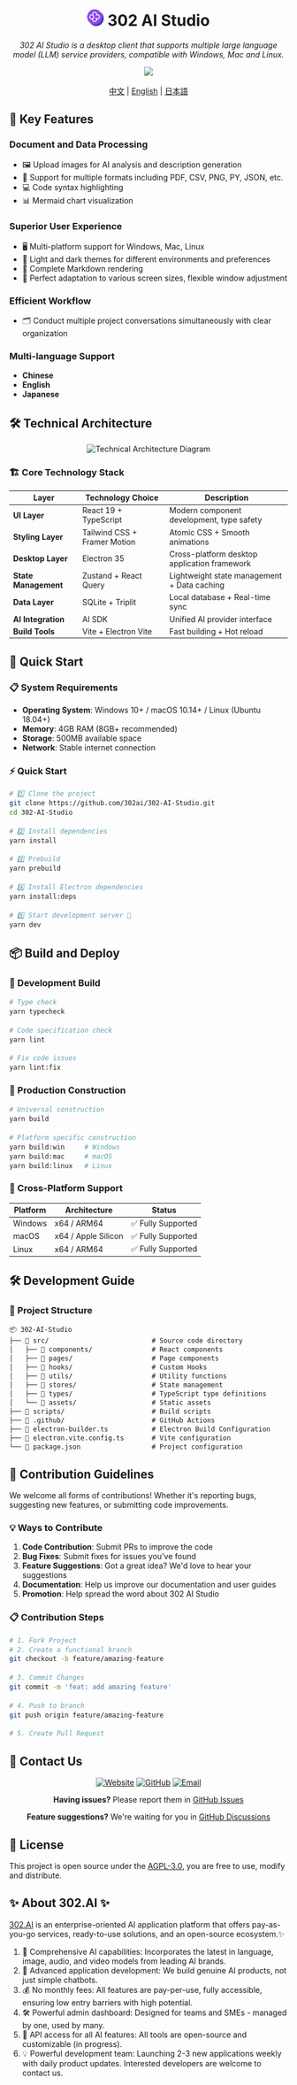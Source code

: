 <h1 align="center">
<img src='./docs/imgs/icon.svg' width='30'>
<span>
    302 AI Studio
</span>
</h1>
 
<p align="center">
<em>302 AI Studio is a desktop client that supports multiple large language model (LLM) service providers, compatible with Windows, Mac and Linux.</em>
</p>

<p align="center"><a href="https://302.ai/en/" target="blank"><img src="https://file.302.ai/gpt/imgs/github/20250102/72a57c4263944b73bf521830878ae39a.png" /></a></p >

<p align="center"><a href="README_zh.md">中文</a> | <a href="README.md">English</a> | <a href="README_ja.md">日本語</a></p>


## 🌟 Key Features

### Document and Data Processing
- 🖼️ Upload images for AI analysis and description generation
- 📄 Support for multiple formats including PDF, CSV, PNG, PY, JSON, etc.
- 💻 Code syntax highlighting
- 📊 Mermaid chart visualization


### Superior User Experience
- 🖥️ Multi-platform support for Windows, Mac, Linux
- 🌙 Light and dark themes for different environments and preferences
- 📝 Complete Markdown rendering
- 📱 Perfect adaptation to various screen sizes, flexible window adjustment

### Efficient Workflow
- 🗂️ Conduct multiple project conversations simultaneously with clear organization

### Multi-language Support
- **Chinese**
- **English** 
- **Japanese**


## 🛠️ Technical Architecture

<div align="center">
  <img src="./docs/imgs/architecture.png" alt="Technical Architecture Diagram" />
</div>

### 🏗️ Core Technology Stack


| Layer | Technology Choice | Description |
|------|----------|------|
| **UI Layer** | React 19 + TypeScript | Modern component development, type safety |
| **Styling Layer** | Tailwind CSS + Framer Motion | Atomic CSS + Smooth animations |
| **Desktop Layer** | Electron 35 | Cross-platform desktop application framework |
| **State Management** | Zustand + React Query | Lightweight state management + Data caching |
| **Data Layer** | SQLite + Triplit | Local database + Real-time sync |
| **AI Integration** | AI SDK | Unified AI provider interface |
| **Build Tools** | Vite + Electron Vite | Fast building + Hot reload |


## 🚀 Quick Start

### 📋 System Requirements

- **Operating System**: Windows 10+ / macOS 10.14+ / Linux (Ubuntu 18.04+)
- **Memory**: 4GB RAM (8GB+ recommended)
- **Storage**: 500MB available space
- **Network**: Stable internet connection

### ⚡ Quick Start

```bash
# 1️⃣ Clone the project
git clone https://github.com/302ai/302-AI-Studio.git
cd 302-AI-Studio

# 2️⃣ Install dependencies
yarn install

# 3️⃣ Prebuild
yarn prebuild

# 4️⃣ Install Electron dependencies
yarn install:deps

# 5️⃣ Start development server 🎉
yarn dev
```

## 📦 Build and Deploy

### 🔧 Development Build

```bash
# Type check
yarn typecheck

# Code specification check
yarn lint

# Fix code issues
yarn lint:fix
```

### 🚀 Production Construction

```bash
# Universal construction
yarn build

# Platform specific construction
yarn build:win     # Windows
yarn build:mac     # macOS  
yarn build:linux   # Linux
```

### 📱 Cross-Platform Support

| Platform | Architecture | Status |
|------|------|------|
| Windows | x64 / ARM64 | ✅ Fully Supported |
| macOS | x64 / Apple Silicon | ✅ Fully Supported |
| Linux | x64 / ARM64 | ✅ Fully Supported |


## 🛠️ Development Guide

### 📁 Project Structure

```
📦 302-AI-Studio
├── 📂 src/                          # Source code directory
│   ├── 📂 components/               # React components
│   ├── 📂 pages/                    # Page components
│   ├── 📂 hooks/                    # Custom Hooks
│   ├── 📂 utils/                    # Utility functions
│   ├── 📂 stores/                   # State management
│   ├── 📂 types/                    # TypeScript type definitions
│   └── 📂 assets/                   # Static assets
├── 📂 scripts/                      # Build scripts
├── 📂 .github/                      # GitHub Actions
├── 📄 electron-builder.ts           # Electron Build Configuration
├── 📄 electron.vite.config.ts       # Vite configuration
└── 📄 package.json                  # Project configuration
```

## 🤝 Contribution Guidelines

We welcome all forms of contributions! Whether it's reporting bugs, suggesting new features, or submitting code improvements.

### 💡 Ways to Contribute

1. **Code Contribution**: Submit PRs to improve the code
2. **Bug Fixes**: Submit fixes for issues you've found
3. **Feature Suggestions**: Got a great idea? We'd love to hear your suggestions
4. **Documentation**: Help us improve our documentation and user guides
5. **Promotion**: Help spread the word about 302 AI Studio

### 📋 Contribution Steps

```bash
# 1. Fork Project
# 2. Create a functional branch
git checkout -b feature/amazing-feature

# 3. Commit Changes
git commit -m 'feat: add amazing feature'

# 4. Push to branch
git push origin feature/amazing-feature

# 5. Create Pull Request
```

## 💬 Contact Us

<div align="center">

[![Website](https://img.shields.io/badge/Website-302.ai-blue.svg)](https://302.ai)
[![GitHub](https://img.shields.io/badge/GitHub-302--AI--Studio-black.svg)](https://github.com/302ai/302-AI-Studio)
[![Email](https://img.shields.io/badge/Email-support@302.ai-red.svg)](mailto:support@302.ai)

**Having issues?** Please report them in [GitHub Issues](https://github.com/302ai/Chat-Chat-App/issues)

**Feature suggestions?** We're waiting for you in [GitHub Discussions](https://github.com/302ai/Chat-Chat-App/discussions)

</div>


## 📄 License

This project is open source under the [AGPL-3.0](LICENSE), you are free to use, modify and distribute.


## ✨ About 302.AI ✨
[302.AI](https://302.ai/en/) is an enterprise-oriented AI application platform that offers pay-as-you-go services, ready-to-use solutions, and an open-source ecosystem.✨
1. 🧠 Comprehensive AI capabilities: Incorporates the latest in language, image, audio, and video models from leading AI brands.
2. 🚀 Advanced application development: We build genuine AI products, not just simple chatbots.
3. 💰 No monthly fees: All features are pay-per-use, fully accessible, ensuring low entry barriers with high potential.
4. 🛠 Powerful admin dashboard: Designed for teams and SMEs - managed by one, used by many.
5. 🔗 API access for all AI features: All tools are open-source and customizable (in progress).
6. 💡 Powerful development team: Launching 2-3 new applications weekly with daily product updates. Interested developers are welcome to contact us.
